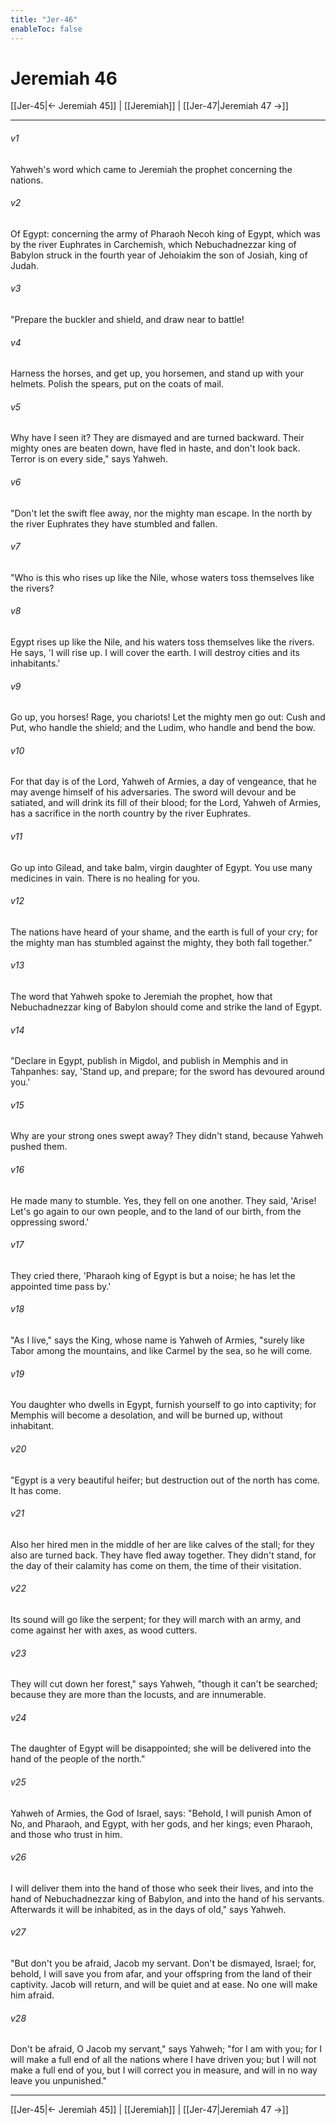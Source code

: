 ```yaml
---
title: "Jer-46"
enableToc: false
---
```

# Jeremiah 46

[[Jer-45|← Jeremiah 45]] | [[Jeremiah]] | [[Jer-47|Jeremiah 47 →]]
***



###### v1 
Yahweh's word which came to Jeremiah the prophet concerning the nations. 

###### v2 
Of Egypt: concerning the army of Pharaoh Necoh king of Egypt, which was by the river Euphrates in Carchemish, which Nebuchadnezzar king of Babylon struck in the fourth year of Jehoiakim the son of Josiah, king of Judah. 

###### v3 
"Prepare the buckler and shield, and draw near to battle! 

###### v4 
Harness the horses, and get up, you horsemen, and stand up with your helmets. Polish the spears, put on the coats of mail. 

###### v5 
Why have I seen it? They are dismayed and are turned backward. Their mighty ones are beaten down, have fled in haste, and don't look back. Terror is on every side," says Yahweh. 

###### v6 
"Don't let the swift flee away, nor the mighty man escape. In the north by the river Euphrates they have stumbled and fallen. 

###### v7 
"Who is this who rises up like the Nile, whose waters toss themselves like the rivers? 

###### v8 
Egypt rises up like the Nile, and his waters toss themselves like the rivers. He says, 'I will rise up. I will cover the earth. I will destroy cities and its inhabitants.' 

###### v9 
Go up, you horses! Rage, you chariots! Let the mighty men go out: Cush and Put, who handle the shield; and the Ludim, who handle and bend the bow. 

###### v10 
For that day is of the Lord, Yahweh of Armies, a day of vengeance, that he may avenge himself of his adversaries. The sword will devour and be satiated, and will drink its fill of their blood; for the Lord, Yahweh of Armies, has a sacrifice in the north country by the river Euphrates. 

###### v11 
Go up into Gilead, and take balm, virgin daughter of Egypt. You use many medicines in vain. There is no healing for you. 

###### v12 
The nations have heard of your shame, and the earth is full of your cry; for the mighty man has stumbled against the mighty, they both fall together." 

###### v13 
The word that Yahweh spoke to Jeremiah the prophet, how that Nebuchadnezzar king of Babylon should come and strike the land of Egypt. 

###### v14 
"Declare in Egypt, publish in Migdol, and publish in Memphis and in Tahpanhes: say, 'Stand up, and prepare; for the sword has devoured around you.' 

###### v15 
Why are your strong ones swept away? They didn't stand, because Yahweh pushed them. 

###### v16 
He made many to stumble. Yes, they fell on one another. They said, 'Arise! Let's go again to our own people, and to the land of our birth, from the oppressing sword.' 

###### v17 
They cried there, 'Pharaoh king of Egypt is but a noise; he has let the appointed time pass by.' 

###### v18 
"As I live," says the King, whose name is Yahweh of Armies, "surely like Tabor among the mountains, and like Carmel by the sea, so he will come. 

###### v19 
You daughter who dwells in Egypt, furnish yourself to go into captivity; for Memphis will become a desolation, and will be burned up, without inhabitant. 

###### v20 
"Egypt is a very beautiful heifer; but destruction out of the north has come. It has come. 

###### v21 
Also her hired men in the middle of her are like calves of the stall; for they also are turned back. They have fled away together. They didn't stand, for the day of their calamity has come on them, the time of their visitation. 

###### v22 
Its sound will go like the serpent; for they will march with an army, and come against her with axes, as wood cutters. 

###### v23 
They will cut down her forest," says Yahweh, "though it can't be searched; because they are more than the locusts, and are innumerable. 

###### v24 
The daughter of Egypt will be disappointed; she will be delivered into the hand of the people of the north." 

###### v25 
Yahweh of Armies, the God of Israel, says: "Behold, I will punish Amon of No, and Pharaoh, and Egypt, with her gods, and her kings; even Pharaoh, and those who trust in him. 

###### v26 
I will deliver them into the hand of those who seek their lives, and into the hand of Nebuchadnezzar king of Babylon, and into the hand of his servants. Afterwards it will be inhabited, as in the days of old," says Yahweh. 

###### v27 
"But don't you be afraid, Jacob my servant. Don't be dismayed, Israel; for, behold, I will save you from afar, and your offspring from the land of their captivity. Jacob will return, and will be quiet and at ease. No one will make him afraid. 

###### v28 
Don't be afraid, O Jacob my servant," says Yahweh; "for I am with you; for I will make a full end of all the nations where I have driven you; but I will not make a full end of you, but I will correct you in measure, and will in no way leave you unpunished."

***
[[Jer-45|← Jeremiah 45]] | [[Jeremiah]] | [[Jer-47|Jeremiah 47 →]]
